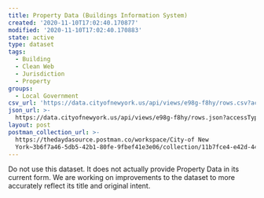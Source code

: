 ```yaml
---
title: Property Data (Buildings Information System)
created: '2020-11-10T17:02:40.170877'
modified: '2020-11-10T17:02:40.170883'
state: active
type: dataset
tags:
  - Building
  - Clean Web
  - Jurisdiction
  - Property
groups:
  - Local Government
csv_url: 'https://data.cityofnewyork.us/api/views/e98g-f8hy/rows.csv?accessType=DOWNLOAD'
json_url: >-
  https://data.cityofnewyork.us/api/views/e98g-f8hy/rows.json?accessType=DOWNLOAD
layout: post
postman_collection_url: >-
  https://thedaydasource.postman.co/workspace/City-of New
  York~3b6f7a46-5db5-42b1-80fe-9fbef41e3e06/collection/11b7fce4-e42d-44b4-b39b-659809d41040
---
```

Do not use this dataset. It does not actually provide Property Data in its current form. We are working on improvements to the dataset to more accurately reflect its title and original intent.
